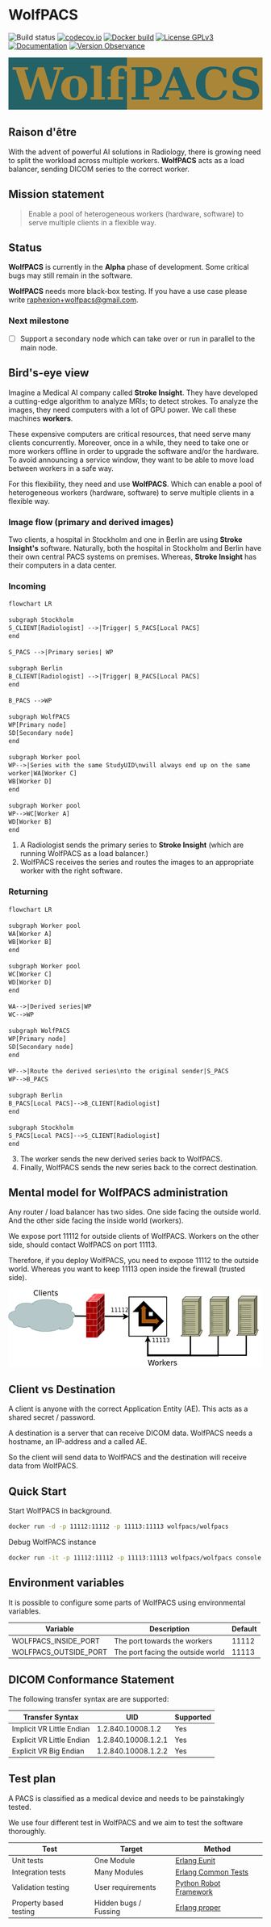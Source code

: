 # WolfPACS

![Build status](https://github.com/wolfpacs/wolfpacs/actions/workflows/main.yml/badge.svg)
[![codecov.io](https://codecov.io/gh/wolfpacs/wolfpacs/coverage.svg?branch=master)](https://codecov.io/gh/wolfpacs/wolfpacs?branch=master)
[![Docker build](https://img.shields.io/docker/cloud/build/wolfpacs/wolfpacs.svg?color=green)](https://hub.docker.com/r/wolfpacs/wolfpacs)
[![License GPLv3](https://img.shields.io/badge/License-GPLv3-blue)](https://www.gnu.org/licenses)
[![Documentation](https://img.shields.io/badge/documentation-documentation-yellowgreen)](https://wolfpacs.github.io/wolfpacs/)
[![Version Observance](https://img.shields.io/badge/semver-0.4.0-blue)](https://semver.org/)

![Logo](priv/logo.png)

## Raison d'être

With the advent of powerful AI solutions in Radiology,
there is growing need to split the workload across multiple workers.
**WolfPACS** acts as a load balancer, sending DICOM series to the correct worker.

## Mission statement

> Enable a pool of heterogeneous workers (hardware, software) to serve multiple clients in a flexible way.

## Status

**WolfPACS** is currently in the **Alpha** phase of development.
Some critical bugs may still remain in the software.

**WolfPACS** needs more black-box testing. If you have a use case please write raphexion+wolfpacs@gmail.com.

### Next milestone

- [ ] Support a secondary node which can take over or run in parallel to the main node.

## Bird's-eye view

Imagine a Medical AI company called __Stroke Insight__.
They have developed a cutting-edge algorithm to analyze MRIs; to detect strokes.
To analyze the images, they need computers with a lot of GPU power.
We call these machines **workers**.

These expensive computers are critical resources, that need serve many clients concurrently.
Moreover, once in a while, they need to take one or more workers offline in order to upgrade the software and/or the hardware.
To avoid announcing a service window, they want to be able to move load between workers in a safe way.

For this flexibility, they need and use **WolfPACS**.
Which can enable a pool of heterogeneous workers (hardware, software) to serve multiple clients in a flexible way.

### Image flow (primary and derived images)

Two clients, a hospital in Stockholm and one in Berlin are using __Stroke Insight's__ software.
Naturally, both the hospital in Stockholm and Berlin have their own central PACS systems on premises.
Whereas, __Stroke Insight__ has their computers in a data center.

### Incoming

```mermaid
flowchart LR

subgraph Stockholm
S_CLIENT[Radiologist] -->|Trigger| S_PACS[Local PACS]
end

S_PACS -->|Primary series| WP

subgraph Berlin
B_CLIENT[Radiologist] -->|Trigger| B_PACS[Local PACS]
end

B_PACS -->WP

subgraph WolfPACS
WP[Primary node]
SD[Secondary node]
end

subgraph Worker pool
WP-->|Series with the same StudyUID\nwill always end up on the same worker|WA[Worker C]
WB[Worker D]
end

subgraph Worker pool
WP-->WC[Worker A]
WD[Worker B]
end
```

1. A Radiologist sends the primary series to __Stroke Insight__ (which are running WolfPACS as a load balancer.)
2. WolfPACS receives the series and routes the images to an appropriate worker with the right software.

### Returning

``` mermaid
flowchart LR

subgraph Worker pool
WA[Worker A]
WB[Worker B]
end

subgraph Worker pool
WC[Worker C]
WD[Worker D]
end

WA-->|Derived series|WP
WC-->WP

subgraph WolfPACS
WP[Primary node]
SD[Secondary node]
end

WP-->|Route the derived series\nto the original sender|S_PACS
WP-->B_PACS

subgraph Berlin
B_PACS[Local PACS]-->B_CLIENT[Radiologist]
end

subgraph Stockholm
S_PACS[Local PACS]-->S_CLIENT[Radiologist]
end
```

3. The worker sends the new derived series back to WolfPACS.
4. Finally, WolfPACS sends the new series back to the correct destination.

## Mental model for WolfPACS administration

Any router / load balancer has two sides.
One side facing the outside world.
And the other side facing the inside world (workers).

We expose port 11112 for outside clients of WolfPACS.
Workers on the other side, should contact WolfPACS on port 11113.

Therefore, if you deploy WolfPACS, you need to expose 11112 to the outside world.
Whereas you want to keep 11113 open inside the firewall (trusted side).

![Logo](priv/mental-model.png)

## Client vs Destination

A client is anyone with the correct Application Entity (AE). This acts as a shared secret / password.

A destination is a server that can receive DICOM data.
WolfPACS needs a hostname, an IP-address and a called AE.

So the client will send data to WolfPACS and the destination will receive data from WolfPACS.

## Quick Start

Start WolfPACS in background.

```sh
docker run -d -p 11112:11112 -p 11113:11113 wolfpacs/wolfpacs
```

Debug WolfPACS instance

```sh
docker run -it -p 11112:11112 -p 11113:11113 wolfpacs/wolfpacs console
```

## Environment variables

It is possible to configure some parts of WolfPACS using environmental variables.

| Variable              | Description                           | Default |
|-----------------------|---------------------------------------|---------|
| WOLFPACS_INSIDE_PORT  | The port towards the workers          | 11112   |
| WOLFPACS_OUTSIDE_PORT | The port facing the outside world     | 11113   |

## DICOM Conformance Statement

The following transfer syntax are are supported:

| Transfer Syntax           | UID                 | Supported |
| ------------------------- | ------------------- | --------- |
| Implicit VR Little Endian | 1.2.840.10008.1.2   | Yes       |
| Explicit VR Little Endian | 1.2.840.10008.1.2.1 | Yes       |
| Explicit VR Big Endian    | 1.2.840.10008.1.2.2 | Yes       |

## Test plan

A PACS is classified as a medical device and needs to be painstakingly tested.

We use four different test in WolfPACS and we aim to test the software thoroughly.

| Test                   | Target                | Method                                                                           |
| ---------------------- | --------------------- | -------------------------------------------------------------------------------- |
| Unit tests             | One Module            | [Erlang Eunit](http://erlang.org/doc/apps/eunit/chapter.html)                    |
| Integration tests      | Many Modules          | [Erlang Common Tests](https://erlang.org/doc/apps/common_test/introduction.html) |
| Validation testing     | User requirements     | [Python Robot Framework](https://robotframework.org/)                            |
| Property based testing | Hidden bugs / Fussing | [Erlang proper](https://propertesting.com/)                                      |
